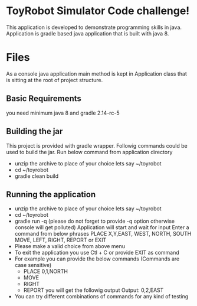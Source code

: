 # ToyRobot Simulator Code challenge!

This application is developed to demonstrate programming skills in java. Application is gradle based java application that is built with java 8.

# Files

As a console java application main method is kept in Application class that is sitting at the root of project structure.

## Basic Requirements
you need minimum java 8 and gradle 2.14-rc-5
## Building the jar
This project is provided with gradle wrapper. Followig commands could be used to build the jar. Run below command from application directory

-	unzip the archive to place of your choice lets say ~/toyrobot
-	cd ~/toyrobot
-	gradle clean build

## Running the application

-	unzip the archive to place of your choice lets say ~/toyrobot
-	cd ~/toyrobot
-	gradle run -q (please do not forget to provide -q option otherwise console will get polluted)
     Application will start and wait for input
     Enter a command from below phrases
     PLACE X,Y,EAST, WEST, NORTH, SOUTH
     MOVE, LEFT, RIGHT, REPORT or EXIT
-	Please make a valid choice from above menu
-	To exit the application you use Ctl + C or provide EXIT as command
-	For example you can provide the below commands (Commands are case sensitive)
     -	PLACE 0,1,NORTH
     -	MOVE
     -	RIGHT
     -	REPORT
     you will get the followig output
     Output: 0,2,EAST
- You can try different combinations of commands for any kind of testing